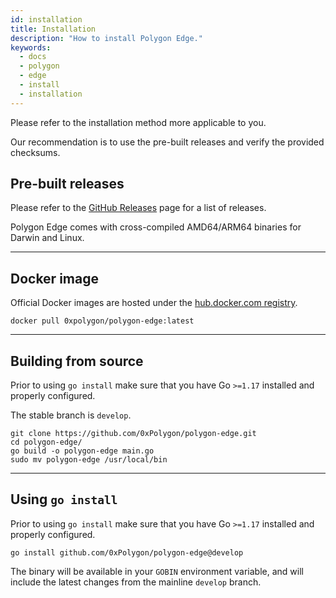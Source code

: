 ```yaml
---
id: installation
title: Installation
description: "How to install Polygon Edge."
keywords:
  - docs
  - polygon
  - edge
  - install
  - installation
---
```


Please refer to the installation method more applicable to you.

Our recommendation is to use the pre-built releases and verify the provided checksums.

## Pre-built releases

Please refer to the [GitHub Releases](https://github.com/0xPolygon/polygon-edge/releases) page for a list of releases.

Polygon Edge comes with cross-compiled AMD64/ARM64 binaries for Darwin and Linux.

--- 

## Docker image

Official Docker images are hosted under the [hub.docker.com registry](https://hub.docker.com/r/0xpolygon/polygon-edge).

`docker pull 0xpolygon/polygon-edge:latest`

---

## Building from source

Prior to using `go install` make sure that you have Go `>=1.17` installed and properly configured.

The stable branch is `develop`.

```shell
git clone https://github.com/0xPolygon/polygon-edge.git
cd polygon-edge/
go build -o polygon-edge main.go
sudo mv polygon-edge /usr/local/bin
```

---

## Using `go install`

Prior to using `go install` make sure that you have Go `>=1.17` installed and properly configured.

`go install github.com/0xPolygon/polygon-edge@develop`

The binary will be available in your `GOBIN` environment variable, and will include the latest changes from the mainline `develop` branch.
